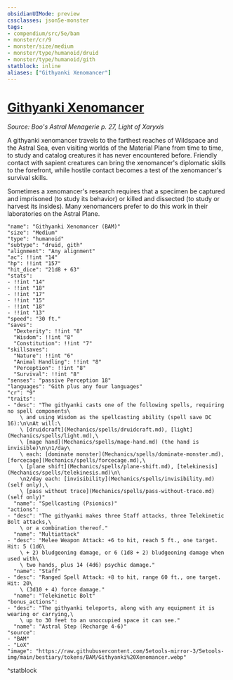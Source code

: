 ```yaml
---
obsidianUIMode: preview
cssclasses: json5e-monster
tags:
- compendium/src/5e/bam
- monster/cr/9
- monster/size/medium
- monster/type/humanoid/druid
- monster/type/humanoid/gith
statblock: inline
aliases: ["Githyanki Xenomancer"]
---
```

# [Githyanki Xenomancer](Mechanics\bestiary\humanoid/githyanki-xenomancer-bam.md)
*Source: Boo's Astral Menagerie p. 27, Light of Xaryxis*  

A githyanki xenomancer travels to the farthest reaches of Wildspace and the Astral Sea, even visiting worlds of the Material Plane from time to time, to study and catalog creatures it has never encountered before. Friendly contact with sapient creatures can bring the xenomancer's diplomatic skills to the forefront, while hostile contact becomes a test of the xenomancer's survival skills.

Sometimes a xenomancer's research requires that a specimen be captured and imprisoned (to study its behavior) or killed and dissected (to study or harvest its insides). Many xenomancers prefer to do this work in their laboratories on the Astral Plane.

```statblock
"name": "Githyanki Xenomancer (BAM)"
"size": "Medium"
"type": "humanoid"
"subtype": "druid, gith"
"alignment": "Any alignment"
"ac": !!int "14"
"hp": !!int "157"
"hit_dice": "21d8 + 63"
"stats":
- !!int "14"
- !!int "18"
- !!int "17"
- !!int "15"
- !!int "18"
- !!int "13"
"speed": "30 ft."
"saves":
  "Dexterity": !!int "8"
  "Wisdom": !!int "8"
  "Constitution": !!int "7"
"skillsaves":
  "Nature": !!int "6"
  "Animal Handling": !!int "8"
  "Perception": !!int "8"
  "Survival": !!int "8"
"senses": "passive Perception 18"
"languages": "Gith plus any four languages"
"cr": "9"
"traits":
- "desc": "The githyanki casts one of the following spells, requiring no spell components\
    \ and using Wisdom as the spellcasting ability (spell save DC 16):\n\nAt will:\
    \ [druidcraft](Mechanics/spells/druidcraft.md), [light](Mechanics/spells/light.md),\
    \ [mage hand](Mechanics/spells/mage-hand.md) (the hand is invisible)\n\n1/day\
    \ each: [dominate monster](Mechanics/spells/dominate-monster.md), [forcecage](Mechanics/spells/forcecage.md),\
    \ [plane shift](Mechanics/spells/plane-shift.md), [telekinesis](Mechanics/spells/telekinesis.md)\n\
    \n2/day each: [invisibility](Mechanics/spells/invisibility.md) (self only),\
    \ [pass without trace](Mechanics/spells/pass-without-trace.md) (self only)"
  "name": "Spellcasting (Psionics)"
"actions":
- "desc": "The githyanki makes three Staff attacks, three Telekinetic Bolt attacks,\
    \ or a combination thereof."
  "name": "Multiattack"
- "desc": "Melee Weapon Attack: +6 to hit, reach 5 ft., one target. Hit: 5 (1d6\
    \ + 2) bludgeoning damage, or 6 (1d8 + 2) bludgeoning damage when used with\
    \ two hands, plus 14 (4d6) psychic damage."
  "name": "Staff"
- "desc": "Ranged Spell Attack: +8 to hit, range 60 ft., one target. Hit: 20\
    \ (3d10 + 4) force damage."
  "name": "Telekinetic Bolt"
"bonus_actions":
- "desc": "The githyanki teleports, along with any equipment it is wearing or carrying,\
    \ up to 30 feet to an unoccupied space it can see."
  "name": "Astral Step (Recharge 4-6)"
"source":
- "BAM"
- "LoX"
"image": "https://raw.githubusercontent.com/5etools-mirror-3/5etools-img/main/bestiary/tokens/BAM/Githyanki%20Xenomancer.webp"
```
^statblock